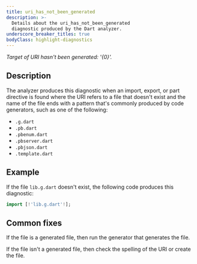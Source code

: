 ```yaml
---
title: uri_has_not_been_generated
description: >-
  Details about the uri_has_not_been_generated
  diagnostic produced by the Dart analyzer.
underscore_breaker_titles: true
bodyClass: highlight-diagnostics
---
```


_Target of URI hasn't been generated: '{0}'._

## Description

The analyzer produces this diagnostic when an import, export, or part
directive is found where the URI refers to a file that doesn't exist and
the name of the file ends with a pattern that's commonly produced by code
generators, such as one of the following:
- `.g.dart`
- `.pb.dart`
- `.pbenum.dart`
- `.pbserver.dart`
- `.pbjson.dart`
- `.template.dart`

## Example

If the file `lib.g.dart` doesn't exist, the following code produces this
diagnostic:

```dart
import [!'lib.g.dart'!];
```

## Common fixes

If the file is a generated file, then run the generator that generates the
file.

If the file isn't a generated file, then check the spelling of the URI or
create the file.
